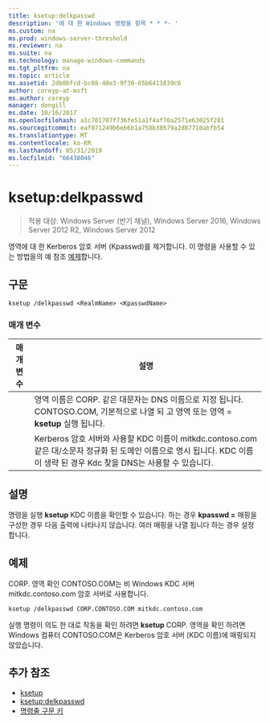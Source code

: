 ```yaml
---
title: ksetup:delkpasswd
description: '에 대 한 Windows 명령을 항목 * * *- '
ms.custom: na
ms.prod: windows-server-threshold
ms.reviewer: na
ms.suite: na
ms.technology: manage-windows-commands
ms.tgt_pltfrm: na
ms.topic: article
ms.assetid: 2db0bfcd-bc08-48e3-9f30-65b6411839c6
author: coreyp-at-msft
ms.author: coreyp
manager: dongill
ms.date: 10/16/2017
ms.openlocfilehash: a1c701707f736fe51a1f4af70a2571e63025f281
ms.sourcegitcommit: eaf071249b6eb6b1a758b38579a2d87710abfb54
ms.translationtype: MT
ms.contentlocale: ko-KR
ms.lasthandoff: 05/31/2019
ms.locfileid: "66438046"
---
```

# <a name="ksetupdelkpasswd"></a>ksetup:delkpasswd

>적용 대상: Windows Server (반기 채널), Windows Server 2016, Windows Server 2012 R2, Windows Server 2012

영역에 대 한 Kerberos 암호 서버 (Kpasswd)를 제거합니다. 이 명령을 사용할 수 있는 방법을의 예 참조 [예제](#BKMK_Examples)합니다.
## <a name="syntax"></a>구문
```
ksetup /delkpasswd <RealmName> <KpasswdName>
```
### <a name="parameters"></a>매개 변수

|   매개 변수   |                                                                                                   설명                                                                                                   |
|---------------|-----------------------------------------------------------------------------------------------------------------------------------------------------------------------------------------------------------------|
|  <RealmName>  |                                영역 이름은 CORP. 같은 대문자는 DNS 이름으로 지정 됩니다. CONTOSO.COM, 기본적으로 나열 되 고 영역 또는 영역 = **ksetup** 실행 됩니다.                                |
| <KpasswdName> | Kerberos 암호 서버와 사용할 KDC 이름이 mitkdc.contoso.com 같은 대/소문자 정규화 된 도메인 이름으로 명시 됩니다. KDC 이름이 생략 된 경우 Kdc 찾을 DNS는 사용할 수 있습니다. |

## <a name="remarks"></a>설명
명령을 실행 **ksetup** KDC 이름을 확인할 수 있습니다. 하는 경우 **kpasswd =** 매핑을 구성한 경우 다음 출력에 나타나지 않습니다. 여러 매핑을 나열 됩니다 하는 경우 설정 합니다.
## <a name="BKMK_Examples"></a>예제
CORP. 영역 확인 CONTOSO.COM는 비 Windows KDC 서버 mitkdc.contoso.com 암호 서버로 사용합니다.
```
ksetup /delkpasswd CORP.CONTOSO.COM mitkdc.contoso.com
```
실행 명령이 의도 한 대로 작동을 확인 하려면 **ksetup** CORP. 영역을 확인 하려면 Windows 컴퓨터 CONTOSO.COM은 Kerberos 암호 서버 (KDC 이름)에 매핑되지 않았습니다.
## <a name="additional-references"></a>추가 참조
-   [ksetup](ksetup.md)
-   [ksetup:delkpasswd](ksetup-delkpasswd.md)
-   [명령줄 구문 키](command-line-syntax-key.md)
